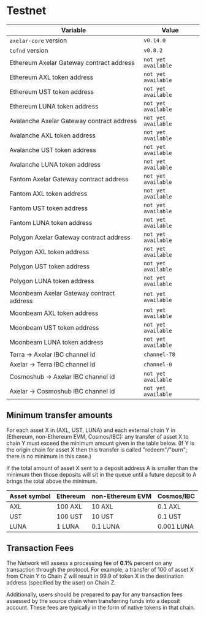 # Testnet

Variable  | Value
------------- | -------------
`axelar-core` version | `v0.14.0`
`tofnd` version | `v0.8.2`
Ethereum Axelar Gateway contract address | `not yet available`
Ethereum AXL token address | `not yet available`
Ethereum UST token address | `not yet available`
Ethereum LUNA token address | `not yet available`
Avalanche Axelar Gateway contract address | `not yet available`
Avalanche AXL token address | `not yet available`
Avalanche UST token address | `not yet available`
Avalanche LUNA token address | `not yet available`
Fantom Axelar Gateway contract address | `not yet available`
Fantom AXL token address | `not yet available`
Fantom UST token address | `not yet available`
Fantom LUNA token address | `not yet available`
Polygon Axelar Gateway contract address | `not yet available`
Polygon AXL token address | `not yet available`
Polygon UST token address | `not yet available`
Polygon LUNA token address | `not yet available`
Moonbeam Axelar Gateway contract address | `not yet available`
Moonbeam AXL token address | `not yet available`
Moonbeam UST token address | `not yet available`
Moonbeam LUNA token address | `not yet available`
Terra -> Axelar IBC channel id | `channel-78`
Axelar -> Terra IBC channel id | `channel-0`
Cosmoshub -> Axelar IBC channel id | `not yet available`
Axelar -> Cosmoshub IBC channel id | `not yet available`

## Minimum transfer amounts

For each asset X in (AXL, UST, LUNA) and each external chain Y in (Ethereum, non-Ethereum EVM, Cosmos/IBC): any transfer of asset X to chain Y must exceed the minimum amount given in the table below.  (If Y is the origin chain for asset X then this transfer is called "redeem"/"burn"; there is no minimum in this case.)

If the total amount of asset X sent to a deposit address A is smaller than the minimum then those deposits will sit in the queue until a future deposit to A brings the total above the minimum.

Asset symbol | Ethereum | non-Ethereum EVM | Cosmos/IBC
---|---|---|---
AXL | 100 AXL | 10 AXL | 0.1 AXL
UST | 100 UST | 10 UST | 0.1 UST
LUNA | 1 LUNA | 0.1 LUNA | 0.001 LUNA

## Transaction Fees

The Network will assess a processing fee of __0.1%__ percent on any transaction through the protocol. For example, a transfer of 100 of asset X from Chain Y to Chain Z will result in 99.9 of token X in the destination address (specified by the user) on Chain Z. 

Additionally, users should be prepared to pay for any transaction fees assessed by the source chain when transferring funds into a deposit account. These fees are typically in the form of native tokens in that chain.